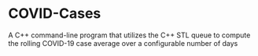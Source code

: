# COVID-Cases
A C++ command-line program that utilizes the C++ STL queue to compute the rolling COVID-19 case average over a configurable number of days
